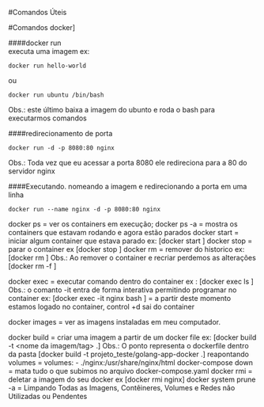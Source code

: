 #Comandos Úteis

#Comandos docker]

####docker run  
executa uma imagem ex: 
```
docker run hello-world
```
ou 
```
docker run ubuntu /bin/bash
```
Obs.: este último baixa a imagem do ubunto e roda o bash para executarmos comandos

####redirecionamento de porta 
```
docker run -d -p 8080:80 nginx
```
Obs.: Toda vez que eu acessar a porta 8080 ele redireciona para a 80 do servidor nginx 

####Executando. nomeando a imagem e redirecionando a porta em uma linha
```
docker run --name nginx -d -p 8080:80 nginx
```

docker ps  = ver os containers em execução;
docker ps -a =  mostra os containers que estavam rodando e agora estão parados
docker start =  iniciar algum container que estava parado ex: [docker start <container id ou name>]
docker stop = parar o container ex [docker stop <container id ou name>]
docker rm = remover do historico ex: [docker rm <container id ou name>]
Obs.: Ao remover o container e recriar perdemos as alterações [docker rm -f <container id ou name>]

docker exec = executar comando dentro do container ex : [docker exec <name ex: nginx> ls ]
Obs.: o comanto -it entra de forma interativa permitindo programar no container ex: [docker exec -it nginx bash ] = a partir deste momento estamos logado no container, control +d sai do container

docker images = ver as imagens instaladas em meu computador.

docker build = criar uma imagem a partir de um docker file ex: [docker build -t <nome da imagem/tag> .]
Obs.: O ponto representa o dockerfile dentro da pasta  [docker build -t projeto_teste/golang-app-docker .]
reapontando volumes = volumes: - ./nginx:/usr/share/nginx/html
docker-compose down = mata tudo o que subimos no arquivo docker-compose.yaml
docker rmi = deletar a imagem do seu docker ex [docker rmi nginx]
docker system prune -a = Limpando Todas as Imagens, Contêineres, Volumes e Redes não Utilizadas ou Pendentes
